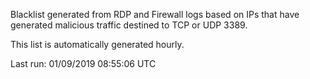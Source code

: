 Blacklist generated from RDP and Firewall logs based on IPs that have generated malicious traffic destined to TCP or UDP 3389.

This list is automatically generated hourly.

Last run: 01/09/2019 08:55:06 UTC
